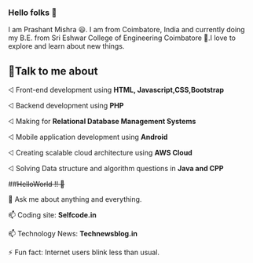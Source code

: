 ### Hello folks 👋
I am Prashant Mishra 😃. I am from Coimbatore, India and currently doing my B.E. from Sri Eshwar College of Engineering Coimbatore 🏫.I love to explore and learn about new things.
## 🌈Talk to me about

⨞ Front-end development using **HTML, Javascript,CSS,Bootstrap**

⨞ Backend development using **PHP**

⨞ Making for **Relational Database Management Systems**

⨞ Mobile application development using **Android**

⨞ Creating scalable cloud architecture using **AWS Cloud**

⨞ Solving Data structure and algorithm questions in **Java and CPP**

##~~HelloWorld !! 🤔~~

💬 Ask me about anything and everything.

📫 Coding site: **Selfcode.in**

📫 Technology News: **Technewsblog.in**

⚡ Fun fact: Internet users blink less than usual.

